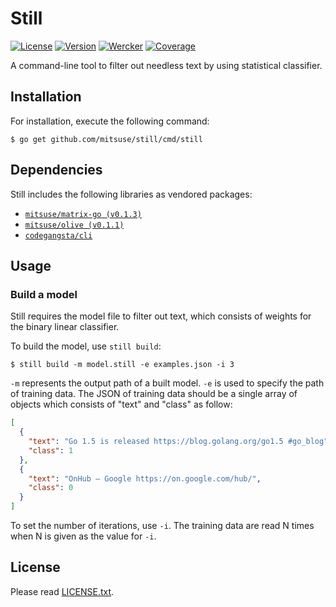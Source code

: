 # Still

[![License](https://img.shields.io/badge/license-MIT-yellowgreen.svg?style=flat-square)][license]
[![Version](https://img.shields.io/github/tag/mitsuse/still.svg?style=flat-square)][release]
[![Wercker](http://img.shields.io/wercker/ci/55c81ed0ec6f88065000b336.svg?style=flat-square)][wercker]
[![Coverage](https://img.shields.io/codecov/c/github/mitsuse/still/develop.svg?style=flat-square)][coverage]

[license]: LICENSE.txt
[release]: https://github.com/mitsuse/still/releases
[wercker]: https://app.wercker.com/project/bykey/ede506215c68441b2129ea4b5f9e44ee
[coverage]: https://codecov.io/github/mitsuse/still

A command-line tool to filter out needless text by using statistical classifier.


## Installation

For installation, execute the following command:

```
$ go get github.com/mitsuse/still/cmd/still
```

## Dependencies

Still includes the following libraries as vendored packages:

- [`mitsuse/matrix-go (v0.1.3)`][repo-matrix-go]
- [`mitsuse/olive (v0.1.1)`][repo-olive]
- [`codegangsta/cli`][repo-cli]


[repo-matrix-go]: https://github.com/mitsuse/matrix-go/tree/v0.1.3
[repo-olive]: https://github.com/mitsuse/matrix-go/tree/v0.1.1
[repo-cli]: https://github.com/codegangsta/cli/tree/5149e2fc0c3ae4bdd330358bc405e614a07cb8c9


## Usage

### Build a model

Still requires the model file to filter out text,
which consists of weights for the binary linear classifier.

To build the model, use `still build`:

```
$ still build -m model.still -e examples.json -i 3
```

`-m` represents the output path of a built model.
`-e` is used to specify the path of training data.
The JSON of training data should be a single array of objects which consists of "text" and "class" as follow:

```json
[
  {
    "text": "Go 1.5 is released https://blog.golang.org/go1.5 #go_blog",
    "class": 1
  },
  {
    "text": "OnHub – Google https://on.google.com/hub/",
    "class": 0
  }
]
```

To set the number of iterations, use `-i`.
The training data are read N times when N is given as the value for `-i`.


## License

Please read [LICENSE.txt](LICENSE.txt).
